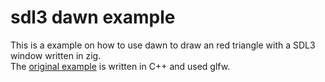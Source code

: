 # sdl3 dawn example
This is a example on how to use dawn to draw an red triangle with a SDL3 window written in zig.  
The [original example](https://github.com/google/dawn/blob/main/src/dawn/samples/HelloTriangle.cpp) is written in C++ and used glfw.